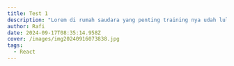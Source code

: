 ```yaml
---
title: Test 1
description: "Lorem di rumah saudara yang penting training nya udah lulus itu "
author: Rafi
date: 2024-09-17T08:35:14.958Z
cover: /images/img20240916073838.jpg
tags:
  - React
---
```

